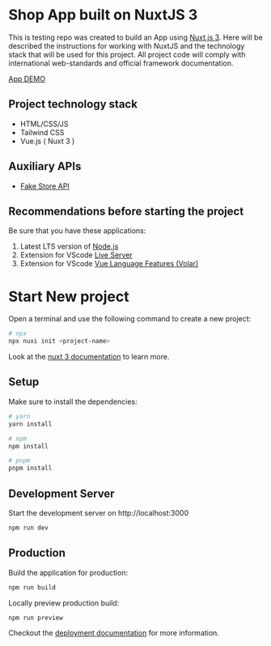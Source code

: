 # Shop App built on NuxtJS 3

This is testing repo was created to build an App using [Nuxt.js 3](https://nuxtjs.org/). Here will be described the instructions for working with NuxtJS and the technology stack that will be used for this project. All project code will comply with international web-standards and official framework documentation.

[App DEMO](https://benevolent-sawine-71d2ff.netlify.app/)

## Project technology stack
- HTML/CSS/JS
- Tailwind CSS
- Vue.js ( Nuxt 3 )

## Auxiliary APIs
- [Fake Store API](https://fakestoreapi.com/)
## Recommendations before starting the project

Be sure that you have these applications:
1. Latest LTS version of [Node.js](https://nodejs.org/en/)
2. Extension for VScode [Live Server](https://marketplace.visualstudio.com/items?itemName=ritwickdey.LiveServer)
3. Extension for VScode [Vue Language Features (Volar)](https://marketplace.visualstudio.com/items?itemName=Vue.volar)

# Start New project

Open a terminal and use the following command to create a new project:

```bash
# npx
npx nuxi init <project-name>
```

Look at the [nuxt 3 documentation](https://v3.nuxtjs.org) to learn more.

## Setup

Make sure to install the dependencies:

```bash
# yarn
yarn install

# npm
npm install

# pnpm
pnpm install
```

## Development Server

Start the development server on http://localhost:3000

```bash
npm run dev
```

## Production

Build the application for production:

```bash
npm run build
```

Locally preview production build:

```bash
npm run preview
```

Checkout the [deployment documentation](https://v3.nuxtjs.org/guide/deploy/presets) for more information.